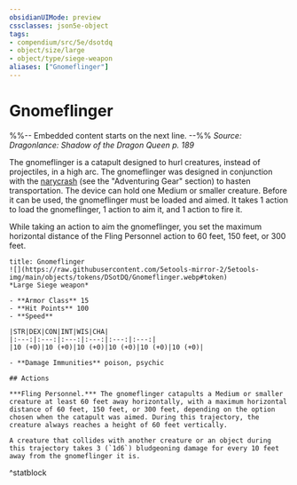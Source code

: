 ```yaml
---
obsidianUIMode: preview
cssclasses: json5e-object
tags:
- compendium/src/5e/dsotdq
- object/size/large
- object/type/siege-weapon
aliases: ["Gnomeflinger"]
---
```

# Gnomeflinger
%%-- Embedded content starts on the next line. --%%
*Source: Dragonlance: Shadow of the Dragon Queen p. 189*  

The gnomeflinger is a catapult designed to hurl creatures, instead of projectiles, in a high arc. The gnomeflinger was designed in conjunction with the [narycrash](/2-Mechanics/CLI/items/narycrash-dsotdq.md) (see the "Adventuring Gear" section) to hasten transportation. The device can hold one Medium or smaller creature. Before it can be used, the gnomeflinger must be loaded and aimed. It takes 1 action to load the gnomeflinger, 1 action to aim it, and 1 action to fire it.

While taking an action to aim the gnomeflinger, you set the maximum horizontal distance of the Fling Personnel action to 60 feet, 150 feet, or 300 feet.

```ad-statblock
title: Gnomeflinger
![](https://raw.githubusercontent.com/5etools-mirror-2/5etools-img/main/objects/tokens/DSotDQ/Gnomeflinger.webp#token)
*Large Siege weapon*

- **Armor Class** 15
- **Hit Points** 100
- **Speed** 

|STR|DEX|CON|INT|WIS|CHA|
|:---:|:---:|:---:|:---:|:---:|:---:|
|10 (+0)|10 (+0)|10 (+0)|10 (+0)|10 (+0)|10 (+0)|

- **Damage Immunities** poison, psychic

## Actions

***Fling Personnel.*** The gnomeflinger catapults a Medium or smaller creature at least 60 feet away horizontally, with a maximum horizontal distance of 60 feet, 150 feet, or 300 feet, depending on the option chosen when the catapult was aimed. During this trajectory, the creature always reaches a height of 60 feet vertically.

A creature that collides with another creature or an object during this trajectory takes 3 (`1d6`) bludgeoning damage for every 10 feet away from the gnomeflinger it is.
```
^statblock